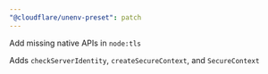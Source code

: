 ```yaml
---
"@cloudflare/unenv-preset": patch
---
```


Add missing native APIs in `node:tls`

Adds `checkServerIdentity`, `createSecureContext`, and `SecureContext`
